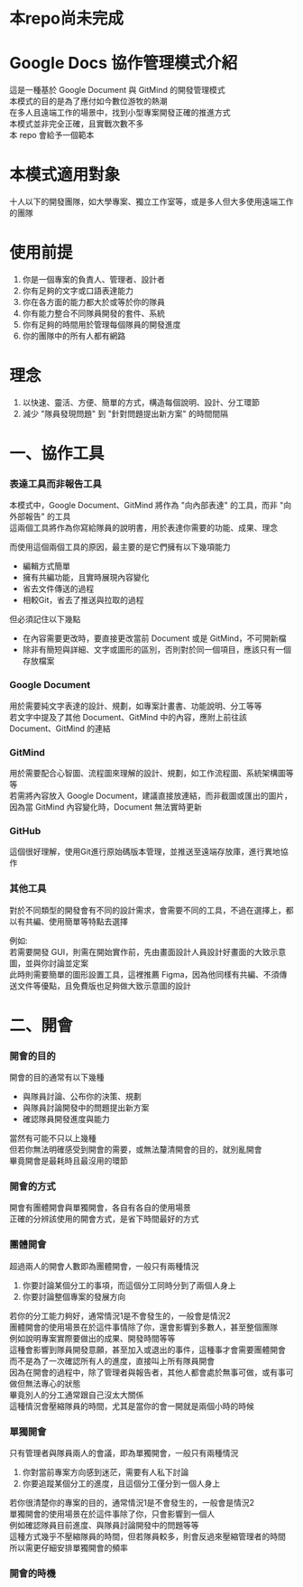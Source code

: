 # 本repo尚未完成

# Google Docs 協作管理模式介紹
這是一種基於 Google Document 與 GitMind 的開發管理模式  
本模式的目的是為了應付如今數位游牧的熱潮  
在多人且遠端工作的場景中，找到小型專案開發正確的推進方式  
本模式並非完全正確，且實戰次數不多  
本 repo 會給予一個範本

# 本模式適用對象
十人以下的開發團隊，如大學專案、獨立工作室等，或是多人但大多使用遠端工作的團隊

# 使用前提
1. 你是一個專案的負責人、管理者、設計者
2. 你有足夠的文字或口語表達能力
3. 你在各方面的能力都大於或等於你的隊員
4. 你有能力整合不同隊員開發的套件、系統
5. 你有足夠的時間用於管理每個隊員的開發進度
6. 你的團隊中的所有人都有網路

# 理念
1. 以快速、靈活、方便、簡單的方式，構造每個說明、設計、分工環節
2. 減少 "隊員發現問題" 到 "針對問題提出新方案" 的時間間隔

# 一、協作工具
### 表達工具而非報告工具
本模式中，Google Document、GitMind 將作為 "向內部表達" 的工具，而非 "向外部報告" 的工具  
這兩個工具將作為你寫給隊員的說明書，用於表達你需要的功能、成果、理念

而使用這個兩個工具的原因，最主要的是它們擁有以下幾項能力
- 編輯方式簡單
- 擁有共編功能，且實時展現內容變化
- 省去文件傳送的過程
- 相較Git，省去了推送與拉取的過程

但必須記住以下幾點
- 在內容需要更改時，要直接更改當前 Document 或是 GitMind，不可開新檔
- 除非有簡短與詳細、文字或圖形的區別，否則對於同一個項目，應該只有一個存放檔案
  
### Google Document
用於需要純文字表達的設計、規劃，如專案計畫書、功能說明、分工等等  
若文字中提及了其他 Document、GitMind 中的內容，應附上前往該 Document、GitMind 的連結

### GitMind
用於需要配合心智圖、流程圖來理解的設計、規劃，如工作流程圖、系統架構圖等等  
若需將內容放入 Google Document，建議直接放連結，而非截圖或匯出的圖片，因為當 GitMind 內容變化時，Document 無法實時更新

### GitHub
這個很好理解，使用Git進行原始碼版本管理，並推送至遠端存放庫，進行異地協作

### 其他工具
對於不同類型的開發會有不同的設計需求，會需要不同的工具，不過在選擇上，都以有共編、使用簡單等特點去選擇  

例如:  
若需要開發 GUI，則需在開始實作前，先由畫面設計人員設計好畫面的大致示意圖，並與你討論並定案  
此時則需要簡單的圖形設置工具，這裡推薦 Figma，因為他同樣有共編、不須傳送文件等優點，且免費版也足夠做大致示意圖的設計

# 二、開會
### 開會的目的
開會的目的通常有以下幾種
- 與隊員討論、公布你的決策、規劃
- 與隊員討論開發中的問題提出新方案
- 確認隊員開發進度與能力

當然有可能不只以上幾種  
但若你無法明確感受到開會的需要，或無法釐清開會的目的，就別亂開會  
畢竟開會是最耗時且最沒用的環節

### 開會的方式
開會有團體開會與單獨開會，各自有各自的使用場景  
正確的分辨該使用的開會方式，是省下時間最好的方式

### 團體開會
超過兩人的開會人數即為團體開會，一般只有兩種情況
1. 你要討論某個分工的事項，而這個分工同時分到了兩個人身上
2. 你要討論整個專案的發展方向

若你的分工能力夠好，通常情況1是不會發生的，一般會是情況2  
團體開會的使用場景在於這件事情除了你，還會影響到多數人，甚至整個團隊  
例如說明專案實際要做出的成果、開發時間等等  
這種會影響到隊員開發意願，甚至加入或退出的事件，這種事才會需要團體開會  
而不是為了一次確認所有人的進度，直接叫上所有隊員開會  
因為在開會的過程中，除了管理者與報告者，其他人都會處於無事可做，或有事可做但無法專心的狀態  
畢竟別人的分工通常跟自己沒太大關係  
這種情況會壓縮隊員的時間，尤其是當你的會一開就是兩個小時的時候  

### 單獨開會
只有管理者與隊員兩人的會議，即為單獨開會，一般只有兩種情況
1. 你對當前專案方向感到迷茫，需要有人私下討論
2. 你要追蹤某個分工的進度，且這個分工僅分到一個人身上

若你很清楚你的專案的目的，通常情況1是不會發生的，一般會是情況2  
單獨開會的使用場景在於這件事除了你，只會影響到一個人  
例如確認隊員目前進度、與隊員討論開發中的問題等等  
這種方式幾乎不壓縮隊員的時間，但若隊員較多，則會反過來壓縮管理者的時間  
所以需更仔細安排單獨開會的頻率

### 開會的時機
